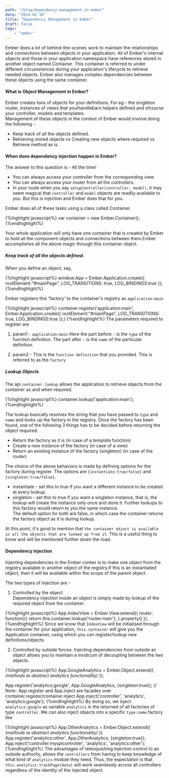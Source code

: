 ```yaml
---
path: "/blog/dependency-management-in-ember"
date: "2014-02-18"
title: "Dependency Management in Ember"
draft: false
tags: 
	- "ember"
---
```


Ember does a lot of behind-the-scenes work to maintain the relationships and connections between objects in your application. All of Ember's internal objects and those in your application namespace have references stored in another object named Container. This container is referred to under different circumstances during your application's lifecycle to retrieve needed objects. Ember also manages complex dependencies between these objects using the same container.


#### What is Object Management in Ember?

Ember creates tons of objects for your definitions. For eg - the singleton router, instances of views that you/handlebars helpers defined and ofcourse your controller, models and templates.  
Management of these objects in the context of Ember would involve doing the following -  

* Keep track of all the objects defined.
* Retrieving stored objects vs Creating new objects where required vs Retrieve method as is.  

#### When does dependency injection happen in Ember?  

The answer to this question is - All the time!  

* You can always access your controller from the corresponding view.
* You can always access your router from all the controllers.
* In your route when you say `setupController(controller, model)`, it may seem magical that `controller` and `model` objects are readily available to you. But this is injection and Ember does that for you.  

Ember does all of these tasks using a class called Container.

{%highlight javascript%}
var container = new Ember.Container();
{%endhighlight%}

Your whole application will only have one container that is created by Ember to hold all the component objects and connections between them.Ember accomplishes all the above magic through this container object. 

##### Keep track of all the objects defined.

When you define an object, say,    

{%highlight javascript%}
window.App = Ember.Application.create({
	rootElement:"#mainPage",
	LOG_TRANSITIONS: true,
	LOG_BINDINGS:true
});
{%endhighlight%}

Ember registers this 'factory' to the container's registry as `application:main`

{%highlight javascript%}
container.register('application:main', Ember.Application.create({
	rootElement:"#mainPage",
	LOG_TRANSITIONS: true,
	LOG_BINDINGS:true
});)
{%endhighlight%}
The parameters required to register are  

1. param1 - `application:main`
	Here the part before `:` is the `type` of the function definition.
	The part after `:` is the `name` of the particular definition.

2. param2 - This is the `function definition` that you provided. This is referred to as the `factory`  

##### Lookup Objects

The api `container.lookup` allows the application to retrieve objects from the container as and when required.  

{%highlight javascript%}
container.lookup('application:main');
{%endhighlight%}

The lookup basically resolves the string that you have passed to `type` and `name` and looks up the factory in the registry. Once the factory has been found, one of the following 3 things has to be decided before returning the object required.  

* Return the factory as it is (in case of a template function)
* Create a new instance of the factory (in case of a view)
* Return an existing instance of the factory (singleton) (in case of the router)

The choice of the above behaviors is made by defining options for the factory during register. The options are 
`{instantiate:true/false}` and `{singleton:true/false}`.  

* instantiate - set this to true if you want a different instance to be created at every lookup.
* singleton - set this to true if you want a singleton instance, that is, the lookup will create the instance only once and store it. Further lookups to this factory would return to you the same instance.  
The default option for both are false, in which case the container returns the factory object as it is during lookup.

At this point, it's good to mention that `the container object is available in all the objects that are looked up from it`. This is a useful thing to know and will be mentioned further down the road.  

#### Dependency injection  

Injecting dependencies in the Ember contex is to make one object from the registry available in another object of the registry.If this is an instantiated object, then it will be available within the scope of the parent object.  

The two types of injection are - 

1. Controlled by the object  
Dependency injection inside an object is simply made by lookup of the required object from the container.

{%highlight javascript%}
App.IndexView = Ember.View.extend({
	router: function(){
		return this.container.lookup('router:main');
	}.property()
});
{%endhighlight%}
Since we know that `IndexView` will be initialised through the container for your application, `this.container` will give you the Application container, using which you can register/lookup new definitions/objects.  

2. Controlled by outside forces.
Injecting dependencies from outside an object allows you to maintain a modicum of decoupling between the two objects.

{%highlight javascript%}
App.GoogleAnalytics = Ember.Object.extend({
	/*methods to abstract analytics functionality*/
});

App.register('analytics:google', App.GoogleAnalytics, {singleton:true}); 
// Note- App.register and App.inject are facades over container.register/container.inject
App.inject('controller', 'analytics', 'analytics:google'); 
{%endhighlight%}
By doing so, we inject `analytics:google` as variable `analytics` in the returned of all factories of type `controller`.
We can also inject objects into a specific `type:name` factory like

{%highlight javascript%}
App.OtherAnalytics = Ember.Object.extend({
	/*methods to abstract analytics functionality*/
})
App.register('analytics:other', App.OtherAnalytics, {singleton:true});
App.inject('controller:mysplcontroller', 'analytics', 'analytics:other');
{%endhighlight%}
The advantages of relenquishing injection control to an outside authority, allows the `controllers` from having to keep knowledge of what kind of `analytics` module they need. Thus, the expectation is that `this.analytics.trackPage(data)` will work seamlessly across all controllers regardless of the identity of the injected object.
